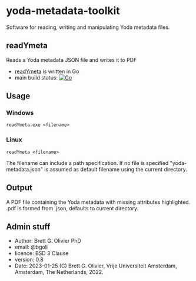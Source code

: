 # yoda-metadata-toolkit
Software for reading, writing and manipulating Yoda metadata files.

## readYmeta 
Reads a Yoda metadata JSON file and writes it to PDF  
- [readYmeta](https://github.com/bgoli/readYmeta2/tree/main) is written in Go 
- main build status: [![Go](https://github.com/bgoli/readYmeta2/actions/workflows/go.yml/badge.svg)](https://github.com/bgoli/readYmeta2/actions/workflows/go.yml)

## Usage 

### Windows 
`readYmeta.exe <filename>` 

### Linux 
`readYmeta <filename>` 

The filename can include a path specification. If no file is specified "yoda-metadata.json" is assumed as default filename using the current directory.

## Output 
A PDF file containing the Yoda metadata with missing attributes highlighted. <name>.pdf is formed from <name>.json, defaults to current directory.

## Admin stuff
- Author: Brett G. Olivier PhD
- email: @bgoli
- licence: BSD 3 Clause
- version: 0.8
- Date: 2023-01-25
(C) Brett G. Olivier, Vrije Universiteit Amsterdam, Amsterdam, The Netherlands, 2022.
